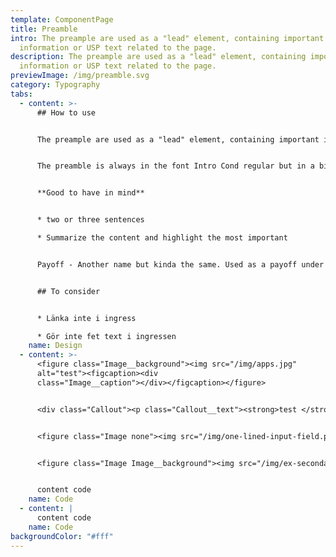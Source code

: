 ```yaml
---
template: ComponentPage
title: Preamble
intro: The preample are used as a "lead" element, containing important
  information or USP text related to the page.
description: The preample are used as a "lead" element, containing important
  information or USP text related to the page.
previewImage: /img/preamble.svg
category: Typography
tabs:
  - content: >-
      ## How to use


      The preample are used as a "lead" element, containing important information or USP text related to the page, and always positions itself below a display heading. You do not need to use a preamble on every page but in an article or product page it is preferred.


      The preamble is always in the font Intro Cond regular but in a bit bigger size.


      **Good to have in mind**


      * two or three sentences

      * Summarize the content and highlight the most important


      Payoff - Another name but kinda the same. Used as a payoff under headlines for further explanation. Usually one short sentences.


      ## To consider


      * Länka inte i ingress

      * Gör inte fet text i ingressen
    name: Design
  - content: >-
      <figure class="Image__background"><img src="/img/apps.jpg"
      alt="test"><figcaption><div
      class="Image__caption"></div></figcaption></figure>


      <div class="Callout"><p class="Callout__text"><strong>test </strong>test</p></div>


      <figure class="Image none"><img src="/img/one-lined-input-field.png" alt=""><figcaption><div class="Image__caption"></div></figcaption></figure>


      <figure class="Image Image__background"><img src="/img/ex-secondary.svg" alt=""><figcaption><div class="Image__caption"></div></figcaption></figure>


      content code
    name: Code
  - content: |
      content code
    name: Code
backgroundColor: "#fff"
---
```

